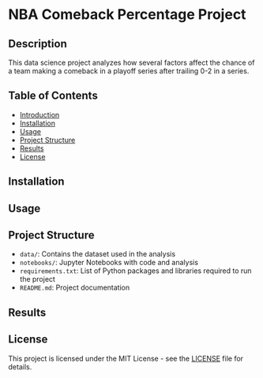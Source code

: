 # NBA Comeback Percentage Project

## Description
This data science project analyzes how several factors affect the chance of a team making a comeback in a playoff series after trailing 0-2 in a series.

## Table of Contents
* [Introduction](#nba-comeback-percentage-project)
* [Installation](#installation)
* [Usage](#usage)
* [Project Structure](#project-structure)
* [Results](#results)
* [License](#license)























## Installation

## Usage

## Project Structure
* `data/`: Contains the dataset used in the analysis
* `notebooks/`: Jupyter Notebooks with code and analysis
* `requirements.txt`: List of Python packages and libraries required to run the project
* `README.md`: Project documentation

## Results

## License
This project is licensed under the MIT License - see the [LICENSE](LICENSE) file for details.
